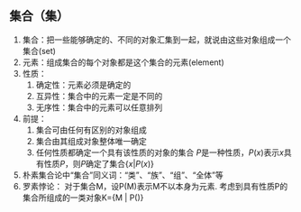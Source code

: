 ## 集合（集）
1. 集合：把一些能够确定的、不同的对象汇集到一起，就说由这些对象组成一个集合(set)
2. 元素：组成集合的每个对象都是这个集合的元素(element)
3. 性质：
	1. 确定性：元素必须是确定的
	 2. 互异性：集合中的元素一定是不同的
	  3. 无序性：集合中的元素可以任意排列
4. 前提：
	1. 集合可由任何有区别的对象组成
	 2. 集合由其组成对象整体唯一确定
	  3. 任何性质都确定一个具有该性质的对象的集合
	   $P$是一种性质，$P(x)$表示$x$具有性质$P$，则$P$确定了集合$\{x | P(x)\}$
5. 朴素集合论中“集合”同义词：“类”、“族”、“组”、“全体”等
6. 罗素悖论：
	对于集合M，设P(M)表示M不以本身为元素.
	 考虑到具有性质P的集合所组成的一类对象K=\{M | P()\}